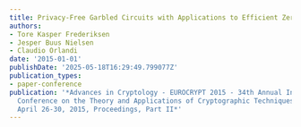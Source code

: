 ```yaml
---
title: Privacy-Free Garbled Circuits with Applications to Efficient Zero-Knowledge
authors:
- Tore Kasper Frederiksen
- Jesper Buus Nielsen
- Claudio Orlandi
date: '2015-01-01'
publishDate: '2025-05-18T16:29:49.799077Z'
publication_types:
- paper-conference
publication: '*Advances in Cryptology - EUROCRYPT 2015 - 34th Annual International
  Conference on the Theory and Applications of Cryptographic Techniques, Sofia, Bulgaria,
  April 26-30, 2015, Proceedings, Part II*'
---
```

